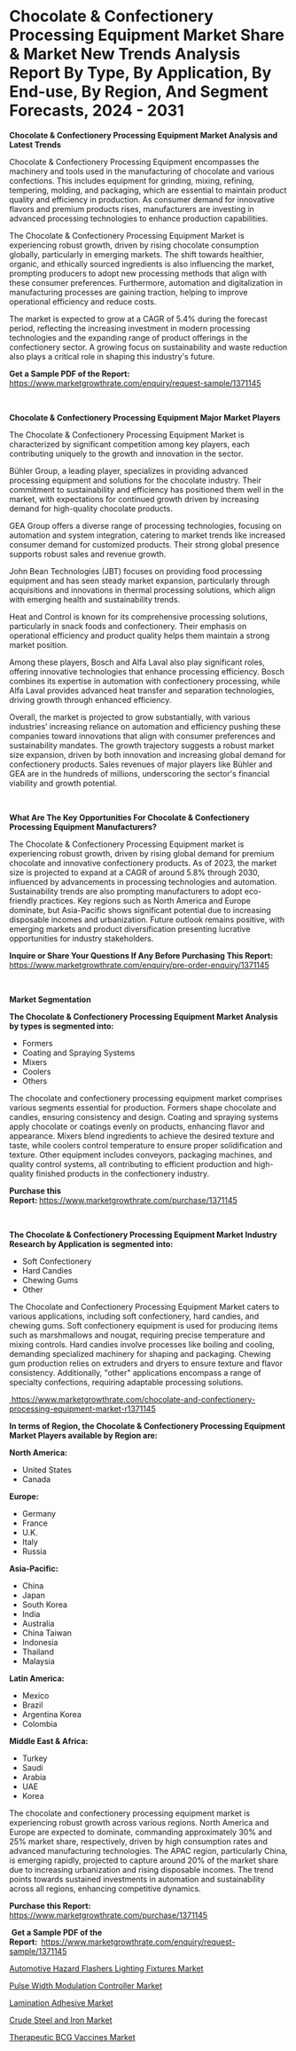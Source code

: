 <p><h1>Chocolate & Confectionery Processing Equipment Market Share & Market New Trends Analysis Report By Type, By Application, By End-use, By Region, And Segment Forecasts, 2024 - 2031</h1></p><p><strong>Chocolate & Confectionery Processing Equipment Market Analysis and Latest Trends</strong></p>
<p><p>Chocolate & Confectionery Processing Equipment encompasses the machinery and tools used in the manufacturing of chocolate and various confections. This includes equipment for grinding, mixing, refining, tempering, molding, and packaging, which are essential to maintain product quality and efficiency in production. As consumer demand for innovative flavors and premium products rises, manufacturers are investing in advanced processing technologies to enhance production capabilities.</p><p>The Chocolate & Confectionery Processing Equipment Market is experiencing robust growth, driven by rising chocolate consumption globally, particularly in emerging markets. The shift towards healthier, organic, and ethically sourced ingredients is also influencing the market, prompting producers to adopt new processing methods that align with these consumer preferences. Furthermore, automation and digitalization in manufacturing processes are gaining traction, helping to improve operational efficiency and reduce costs. </p><p>The market is expected to grow at a CAGR of 5.4% during the forecast period, reflecting the increasing investment in modern processing technologies and the expanding range of product offerings in the confectionery sector. A growing focus on sustainability and waste reduction also plays a critical role in shaping this industry's future.</p></p>
<p><strong>Get a Sample PDF of the Report:&nbsp;</strong> <a href="https://www.marketgrowthrate.com/enquiry/request-sample/1371145">https://www.marketgrowthrate.com/enquiry/request-sample/1371145</a></p>
<p>&nbsp;</p>
<p><strong>Chocolate & Confectionery Processing Equipment Major Market Players</strong></p>
<p><p>The Chocolate & Confectionery Processing Equipment Market is characterized by significant competition among key players, each contributing uniquely to the growth and innovation in the sector.</p><p>Bühler Group, a leading player, specializes in providing advanced processing equipment and solutions for the chocolate industry. Their commitment to sustainability and efficiency has positioned them well in the market, with expectations for continued growth driven by increasing demand for high-quality chocolate products.</p><p>GEA Group offers a diverse range of processing technologies, focusing on automation and system integration, catering to market trends like increased consumer demand for customized products. Their strong global presence supports robust sales and revenue growth.</p><p>John Bean Technologies (JBT) focuses on providing food processing equipment and has seen steady market expansion, particularly through acquisitions and innovations in thermal processing solutions, which align with emerging health and sustainability trends.</p><p>Heat and Control is known for its comprehensive processing solutions, particularly in snack foods and confectionery. Their emphasis on operational efficiency and product quality helps them maintain a strong market position.</p><p>Among these players, Bosch and Alfa Laval also play significant roles, offering innovative technologies that enhance processing efficiency. Bosch combines its expertise in automation with confectionery processing, while Alfa Laval provides advanced heat transfer and separation technologies, driving growth through enhanced efficiency.</p><p>Overall, the market is projected to grow substantially, with various industries’ increasing reliance on automation and efficiency pushing these companies toward innovations that align with consumer preferences and sustainability mandates. The growth trajectory suggests a robust market size expansion, driven by both innovation and increasing global demand for confectionery products. Sales revenues of major players like Bühler and GEA are in the hundreds of millions, underscoring the sector's financial viability and growth potential.</p></p>
<p>&nbsp;</p>
<p><strong>What Are The Key Opportunities For Chocolate & Confectionery Processing Equipment Manufacturers?</strong></p>
<p><p>The Chocolate & Confectionery Processing Equipment market is experiencing robust growth, driven by rising global demand for premium chocolate and innovative confectionery products. As of 2023, the market size is projected to expand at a CAGR of around 5.8% through 2030, influenced by advancements in processing technologies and automation. Sustainability trends are also prompting manufacturers to adopt eco-friendly practices. Key regions such as North America and Europe dominate, but Asia-Pacific shows significant potential due to increasing disposable incomes and urbanization. Future outlook remains positive, with emerging markets and product diversification presenting lucrative opportunities for industry stakeholders.</p></p>
<p><strong>Inquire or Share Your Questions If Any Before Purchasing This Report:</strong> <a href="https://www.marketgrowthrate.com/enquiry/pre-order-enquiry/1371145">https://www.marketgrowthrate.com/enquiry/pre-order-enquiry/1371145</a></p>
<p>&nbsp;</p>
<p><strong>Market Segmentation</strong></p>
<p><strong>The Chocolate & Confectionery Processing Equipment Market Analysis by types is segmented into:</strong></p>
<p><ul><li>Formers</li><li>Coating and Spraying Systems</li><li>Mixers</li><li>Coolers</li><li>Others</li></ul></p>
<p><p>The chocolate and confectionery processing equipment market comprises various segments essential for production. Formers shape chocolate and candies, ensuring consistency and design. Coating and spraying systems apply chocolate or coatings evenly on products, enhancing flavor and appearance. Mixers blend ingredients to achieve the desired texture and taste, while coolers control temperature to ensure proper solidification and texture. Other equipment includes conveyors, packaging machines, and quality control systems, all contributing to efficient production and high-quality finished products in the confectionery industry.</p></p>
<p><strong>Purchase this Report:&nbsp;</strong><a href="https://www.marketgrowthrate.com/purchase/1371145">https://www.marketgrowthrate.com/purchase/1371145</a></p>
<p>&nbsp;</p>
<p><strong>The Chocolate & Confectionery Processing Equipment Market Industry Research by Application is segmented into:</strong></p>
<p><ul><li>Soft Confectionery</li><li>Hard Candies</li><li>Chewing Gums</li><li>Other</li></ul></p>
<p><p>The Chocolate and Confectionery Processing Equipment Market caters to various applications, including soft confectionery, hard candies, and chewing gums. Soft confectionery equipment is used for producing items such as marshmallows and nougat, requiring precise temperature and mixing controls. Hard candies involve processes like boiling and cooling, demanding specialized machinery for shaping and packaging. Chewing gum production relies on extruders and dryers to ensure texture and flavor consistency. Additionally, "other" applications encompass a range of specialty confections, requiring adaptable processing solutions.</p></p>
<p><a href="https://www.marketgrowthrate.com/chocolate-and-confectionery-processing-equipment-market-r1371145">&nbsp;https://www.marketgrowthrate.com/chocolate-and-confectionery-processing-equipment-market-r1371145</a></p>
<p><strong>In terms of Region, the Chocolate & Confectionery Processing Equipment Market Players available by Region are:</strong></p>
<p>
    <p> <strong> North America: </strong>
        <ul>
            <li>United States</li>
            <li>Canada</li>
        </ul>
        </p> 
    <p> <strong> Europe: </strong>
        <ul>
            <li>Germany</li>
            <li>France</li>
            <li>U.K.</li>
            <li>Italy</li>
            <li>Russia</li>
        </ul>
        </p> 
    <p> <strong> Asia-Pacific: </strong>
        <ul>
            <li>China</li>
            <li>Japan</li>
            <li>South Korea</li>
            <li>India</li>
            <li>Australia</li>
            <li>China Taiwan</li>
            <li>Indonesia</li>
            <li>Thailand</li>
            <li>Malaysia</li>
        </ul>
        </p> 
    <p> <strong> Latin America: </strong>
        <ul>
            <li>Mexico</li>
            <li>Brazil</li>
            <li>Argentina Korea</li>
            <li>Colombia</li>
        </ul>
        </p> 
    <p> <strong> Middle East & Africa: </strong>
        <ul>
            <li>Turkey</li>
            <li>Saudi</li>
            <li>Arabia</li>
            <li>UAE</li>
            <li>Korea</li>
        </ul>
    </p>
    </p>
<p><p>The chocolate and confectionery processing equipment market is experiencing robust growth across various regions. North America and Europe are expected to dominate, commanding approximately 30% and 25% market share, respectively, driven by high consumption rates and advanced manufacturing technologies. The APAC region, particularly China, is emerging rapidly, projected to capture around 20% of the market share due to increasing urbanization and rising disposable incomes. The trend points towards sustained investments in automation and sustainability across all regions, enhancing competitive dynamics.</p></p>
<p><strong>Purchase this Report: </strong><a href="https://www.marketgrowthrate.com/purchase/1371145">https://www.marketgrowthrate.com/purchase/1371145</a></p>
<p>&nbsp;<strong>Get a Sample PDF of the Report:&nbsp;&nbsp;</strong><a href="https://www.marketgrowthrate.com/enquiry/request-sample/1371145">https://www.marketgrowthrate.com/enquiry/request-sample/1371145</a></p>
<p><strong></strong></p>
<p><p><a href="https://github.com/alesiasc0na/Market-Research-Report-List-1/blob/main/automotive-hazard-flashers-lighting-fixtures-market.md">Automotive Hazard Flashers Lighting Fixtures Market</a></p><p><a href="https://medium.com/@albanodra2000/strategic-insights-into-global-pulse-width-modulation-controller-market-trends-2024-2031-4a3c25be217b">Pulse Width Modulation Controller Market</a></p><p><a href="https://medium.com/@kelvinudsonsi/lamination-adhesive-market-share-size-trends-industry-analysis-report-by-type-by-end-use-b0b1004a0344?postPublishedType=repub">Lamination Adhesive Market</a></p><p><a href="https://issuu.com/reportprime-2/docs/crude-steel-and-iron-market-size-20_8c028adba2a995">Crude Steel and Iron Market</a></p><p><a href="https://github.com/WayneHopkins413/Market-Research-Report-List-1/blob/main/therapeutic-bcg-vaccines-market.md">Therapeutic BCG Vaccines Market</a></p></p>